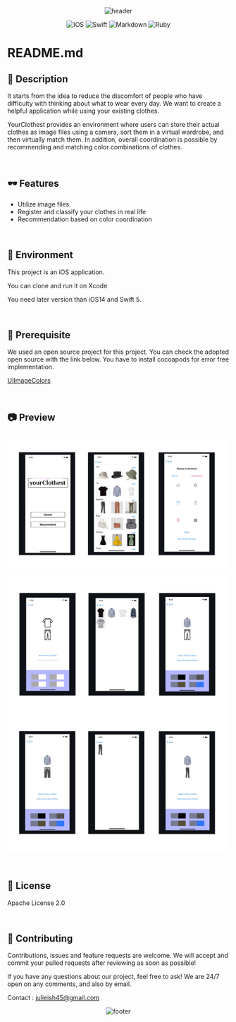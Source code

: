 <div align = center>
 
![header](https://capsule-render.vercel.app/api?type=Waving&color=FF99FF&height=300&section=header&text=your%20Clothest&fontSize=70&animation=fadeIn&fontColor=FFFFFF)
 
![IOS](https://img.shields.io/badge/iOS-000000?style=for-the-badge&logo=ios&logoColor=white) ![Swift](https://img.shields.io/badge/swift-F54A2A?style=for-the-badge&logo=swift&logoColor=white) ![Markdown](https://img.shields.io/badge/markdown-%23000000.svg?style=for-the-badge&logo=markdown&logoColor=white) ![Ruby](https://img.shields.io/badge/ruby-%23CC342D.svg?style=for-the-badge&logo=ruby&logoColor=white)

<div align = left>
 
# README.md


## **👒 Description**


It starts from the idea to reduce the discomfort of people who have difficulty with thinking about what to wear every day. We want to create a helpful application while using your existing clothes.

YourClothest provides an environment where users can store their actual clothes as image files using a camera, sort them in a virtual wardrobe, and then virtually match them. In addition, overall coordination is possible by recommending and matching color combinations of clothes.

<br>

## 🕶️ Features


- Utilize image files.
- Register and classify your clothes in real life
- Recommendation based on color coordination

<br>

## **🥼 Environment**


This project is an iOS application.

You can clone and run it on Xcode

You need later version than iOS14 and Swift 5.

<br>
 
## **👔 Prerequisite**


We used an open source project for this project.
You can check the adopted open source with the link below.
You have to install cocoapods for error free implementation.


[UIImageColors](https://github.com/jathu/UIImageColors)

<br>

## 📷 Preview

![preview1](images/new_preview1.jpeg)
![preview2](images/new_preview2.jpeg)
![preview3](images/new_preview3.jpeg)

<br>

## **🧦 License**


Apache License 2.0

<br>

## **👟 Contributing**


Contributions, issues and feature requests are welcome. We will accept and commit your pulled requests after reviewing as soon as possible!

If you have any questions about our project, feel free to ask!
We are 24/7 open on any comments, and also by email.

Contact : julieish45@gmail.com

 </div>
 
![footer](https://capsule-render.vercel.app/api?type=Waving&color=FF99FF&height=300&section=footer)
 
</div>


